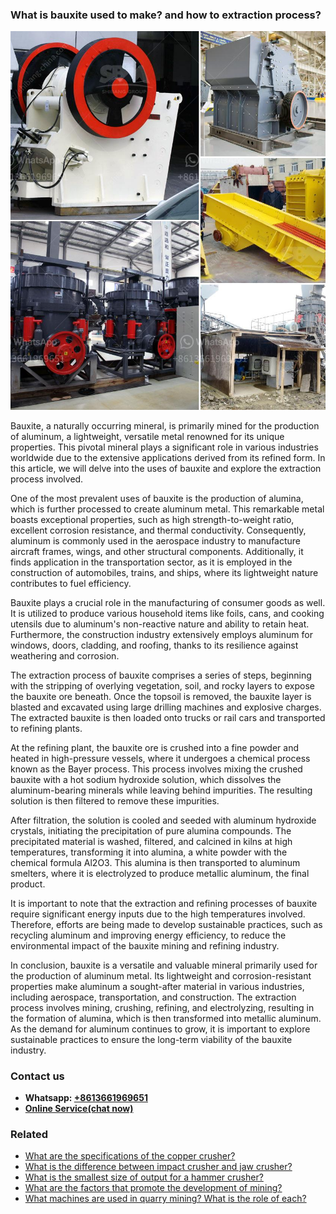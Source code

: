 <h3>What is bauxite used to make? and how to extraction process?</h3><img src='1701743389.jpg' alt=''><p>Bauxite, a naturally occurring mineral, is primarily mined for the production of aluminum, a lightweight, versatile metal renowned for its unique properties. This pivotal mineral plays a significant role in various industries worldwide due to the extensive applications derived from its refined form. In this article, we will delve into the uses of bauxite and explore the extraction process involved.</p><p>One of the most prevalent uses of bauxite is the production of alumina, which is further processed to create aluminum metal. This remarkable metal boasts exceptional properties, such as high strength-to-weight ratio, excellent corrosion resistance, and thermal conductivity. Consequently, aluminum is commonly used in the aerospace industry to manufacture aircraft frames, wings, and other structural components. Additionally, it finds application in the transportation sector, as it is employed in the construction of automobiles, trains, and ships, where its lightweight nature contributes to fuel efficiency.</p><p>Bauxite plays a crucial role in the manufacturing of consumer goods as well. It is utilized to produce various household items like foils, cans, and cooking utensils due to aluminum's non-reactive nature and ability to retain heat. Furthermore, the construction industry extensively employs aluminum for windows, doors, cladding, and roofing, thanks to its resilience against weathering and corrosion.</p><p>The extraction process of bauxite comprises a series of steps, beginning with the stripping of overlying vegetation, soil, and rocky layers to expose the bauxite ore beneath. Once the topsoil is removed, the bauxite layer is blasted and excavated using large drilling machines and explosive charges. The extracted bauxite is then loaded onto trucks or rail cars and transported to refining plants.</p><p>At the refining plant, the bauxite ore is crushed into a fine powder and heated in high-pressure vessels, where it undergoes a chemical process known as the Bayer process. This process involves mixing the crushed bauxite with a hot sodium hydroxide solution, which dissolves the aluminum-bearing minerals while leaving behind impurities. The resulting solution is then filtered to remove these impurities.</p><p>After filtration, the solution is cooled and seeded with aluminum hydroxide crystals, initiating the precipitation of pure alumina compounds. The precipitated material is washed, filtered, and calcined in kilns at high temperatures, transforming it into alumina, a white powder with the chemical formula Al2O3. This alumina is then transported to aluminum smelters, where it is electrolyzed to produce metallic aluminum, the final product.</p><p>It is important to note that the extraction and refining processes of bauxite require significant energy inputs due to the high temperatures involved. Therefore, efforts are being made to develop sustainable practices, such as recycling aluminum and improving energy efficiency, to reduce the environmental impact of the bauxite mining and refining industry.</p><p>In conclusion, bauxite is a versatile and valuable mineral primarily used for the production of aluminum metal. Its lightweight and corrosion-resistant properties make aluminum a sought-after material in various industries, including aerospace, transportation, and construction. The extraction process involves mining, crushing, refining, and electrolyzing, resulting in the formation of alumina, which is then transformed into metallic aluminum. As the demand for aluminum continues to grow, it is important to explore sustainable practices to ensure the long-term viability of the bauxite industry.</p><h3>Contact us</h3><ul><li><strong>Whatsapp:&nbsp;<a href="https://wa.me/8613661969651">+8613661969651</a></strong></li><li><a href="https://swt.shibang-china.com/?git&amp;zhl&amp;What is bauxite used to make and how to extraction process"><strong>Online Service(chat now)</strong></a></li></ul><h3>Related</h3><ul><li><a href='What are the specifications of the copper crusher.md'>What are the specifications of the copper crusher?</a></li><li><a href='What is the difference between impact crusher and jaw crusher.md'>What is the difference between impact crusher and jaw crusher?</a></li><li><a href='What is the smallest size of output for a hammer crusher.md'>What is the smallest size of output for a hammer crusher?</a></li><li><a href='What are the factors that promote the development of mining.md'>What are the factors that promote the development of mining?</a></li><li><a href='What machines are used in quarry mining What is the role of each.md'>What machines are used in quarry mining? What is the role of each?</a></li></ul>